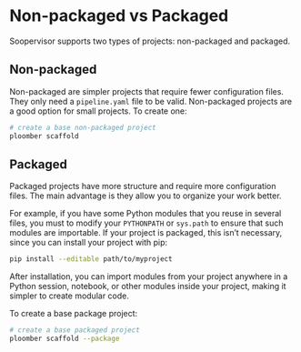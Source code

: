 # Non-packaged vs Packaged

Soopervisor supports two types of projects: non-packaged and packaged.

## Non-packaged

Non-packaged are simpler projects that require fewer configuration files. They
only need a `pipeline.yaml` file to be valid. Non-packaged projects are a
good option for small projects. To create one:

```sh
# create a base non-packaged project
ploomber scaffold
```

## Packaged

Packaged projects have more structure and require more configuration files.
The main advantage is they allow you to organize your work better.

For example, if you have some Python modules that you reuse in several files,
you must to modify your `PYTHONPATH` or `sys.path` to ensure that such
modules are importable. If your project is packaged, this isn’t necessary,
since you can install your project with pip:

```sh
pip install --editable path/to/myproject
```

After installation, you can import modules from your project anywhere in a
Python session, notebook, or other modules inside your project, making it
simpler to create modular code.

To create a base package project:

```sh
# create a base packaged project
ploomber scaffold --package
```
